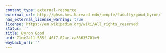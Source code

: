 ```yaml
---
content_type: external-resource
external_url: http://ghsm.hms.harvard.edu/people/faculty/good_byron/
has_external_license_warning: true
license: https://en.wikipedia.org/wiki/All_rights_reserved
status: ''
title: Byron Good
uid: 71ee2a11-535f-46f7-82ae-ca33635701e9
wayback_url: ''
---
```

